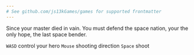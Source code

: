 ```yaml
---
# See github.com/js13kGames/games for supported frontmatter
---
```

Since your master died in vain. You must defend the space nation, your the only hope, the last space bender.

`WASD` control your hero
`Mouse` shooting direction
`Space` shoot